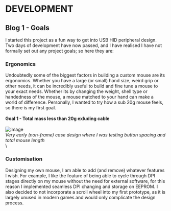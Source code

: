 # DEVELOPMENT
## Blog 1 - Goals
I started this project as a fun way to get into USB HID peripheral design. Two days of development have now passed, and I have realised I have not formally set out any project goals; so here they are:
### Ergonomics
Undoubtedly some of the biggest factors in building a custom mouse are its ergonomics. Whether you have a large (or small) hand size, weird grip or other needs, it can be incredibly useful to build and fine tune
a mouse to your exact needs. Whether its by changing the weight, shell type or handedness of the mouse, a mouse matched to your hand can make a world of difference. Personally, I wanted to try how a sub 20g mouse feels,
so there is my first goal.\
\
**Goal 1 - Total mass less than 20g exluding cable**\
\
![image](https://github.com/user-attachments/assets/eb0a7802-f56d-4db3-bb17-41789102c773)\
*Very early (non-frame) case design where I was testing button spacing and total mouse length*\
\
### Customisation
Designing my own mouse, I am able to add (and remove) whatever features I wish. For example, I like the feature of being able to cycle through DPI stages directly on my mouse without the need for external software, for this reason I implemented seamless DPI changing and storage on EEPROM. I also decided to not incorporate a scroll wheel into my first
prototype, as it is largely unused in modern games and would only complicate the design process.
